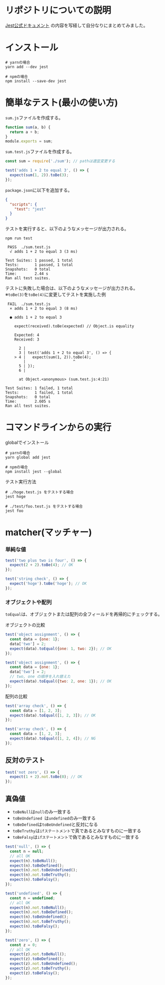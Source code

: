 # リポジトリについての説明
[Jest公式ドキュメント](https://jestjs.io/docs/ja/getting-started)
の内容を写経して自分なりにまとめてみました。

# インストール

```
# yarnの場合
yarn add --dev jest

# npmの場合
npm install --save-dev jest
```

# 簡単なテスト(最小の使い方)

`sum.js`ファイルを作成する。
```javascript
function sum(a, b) {
  return a + b;
}
module.exports = sum;
```

`sum.test.js`ファイルを作成する。

```javascript
const sum = require('./sum'); // pathは適宜変更する

test('adds 1 + 2 to equal 3', () => {
  expect(sum(1, 2)).toBe(3);
});
```

`package.json`に以下を追加する。
```json
{
  "scripts": {
    "test": "jest"
  }
}
```

テストを実行すると、以下のようなメッセージが出力される。
```
npm run test
```

```
 PASS  ./sum.test.js
  √ adds 1 + 2 to equal 3 (3 ms)

Test Suites: 1 passed, 1 total
Tests:       1 passed, 1 total
Snapshots:   0 total
Time:        2.44 s
Ran all test suites.
```

テストに失敗した場合は、以下のようなメッセージが出力される。  
※`toBe(3)`を`toBe(4)`に変更してテストを実施した例
```
 FAIL  ./sum.test.js
  × adds 1 + 2 to equal 3 (8 ms)

  ● adds 1 + 2 to equal 3

    expect(received).toBe(expected) // Object.is equality

    Expected: 4
    Received: 3

      2 | 
      3 | test('adds 1 + 2 to equal 3', () => {
    > 4 |   expect(sum(1, 2)).toBe(4);
        |                     ^
      5 | });
      6 | 

      at Object.<anonymous> (sum.test.js:4:21)

Test Suites: 1 failed, 1 total
Tests:       1 failed, 1 total
Snapshots:   0 total
Time:        2.605 s
Ran all test suites.
```

# コマンドラインからの実行
globalでインストール
```
# yarnの場合
yarn global add jest

# npmの場合
npm install jest --global
```

テスト実行方法
```
# ./hoge.test.js をテストする場合
jest hoge

# ./test/foo.test.js をテストする場合
jest foo
```

# matcher(マッチャー)

### 単純な値
```javascript
test('two plus two is four', () => {
  expect(2 + 2).toBe(4); // OK
});
```

```javascript
test('string check', () => {
  expect('hoge').toBe('hoge'); // OK
});
```

### オブジェクトや配列
`toEqual`は、オブジェクトまたは配列の全フィールドを再帰的にチェックする。  
  
オブジェクトの比較
```javascript
test('object assignment', () => {
  const data = {one: 1};
  data['two'] = 2;
  expect(data).toEqual({one: 1, two: 2}); // OK
});
```

```javascript
test('object assignment', () => {
  const data = {one: 1};
  data['two'] = 2;
  // two, one の順序を入れ替えた
  expect(data).toEqual({two: 2, one: 1}); // OK
});
```

配列の比較
```javascript
test('array check', () => {
  const data = [1, 2, 3];
  expect(data).toEqual([1, 2, 3]); // OK
});
```

```javascript
test('array check', () => {
  const data = [1, 2, 3];
  expect(data).toEqual([1, 2, 4]); // NG
});
```

## 反対のテスト
```javascript
test('not zero', () => {
  expect(1 + 2).not.toBe(0); // OK
});
```

## 真偽値

- `toBeNull`は`null`のみ一致する
- `toBeUndefined `は`undefined`のみ一致する
- `toBeDefined`は`toBeUndefined`と反対になる
- `toBeTruthy`は`ifステートメント`で真であるとみなすものに一致する
- `toBeFalsy`は`ifステートメント`で偽であるとみなすものに一致する

```javascript
test('null', () => {
  const n = null;
  // all OK
  expect(n).toBeNull();
  expect(n).toBeDefined();
  expect(n).not.toBeUndefined();
  expect(n).not.toBeTruthy();
  expect(n).toBeFalsy();
});
```

```javascript
test('undefined', () => {
  const n = undefined;
  // all OK
  expect(n).not.toBeNull();
  expect(n).not.toBeDefined();
  expect(n).toBeUndefined();
  expect(n).not.toBeTruthy();
  expect(n).toBeFalsy();
});
```

```javascript
test('zero', () => {
  const z = 0;
  // all OK
  expect(z).not.toBeNull();
  expect(z).toBeDefined();
  expect(z).not.toBeUndefined();
  expect(z).not.toBeTruthy();
  expect(z).toBeFalsy();
});
```
